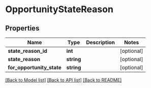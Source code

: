 # OpportunityStateReason

## Properties
Name | Type | Description | Notes
------------ | ------------- | ------------- | -------------
**state_reason_id** | **int** |  | [optional] 
**state_reason** | **string** |  | [optional] 
**for_opportunity_state** | **string** |  | [optional] 

[[Back to Model list]](../README.md#documentation-for-models) [[Back to API list]](../README.md#documentation-for-api-endpoints) [[Back to README]](../README.md)


